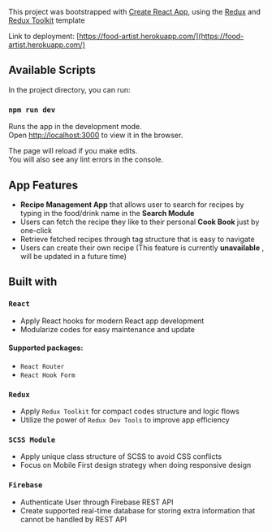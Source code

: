 This project was bootstrapped with [Create React App](https://github.com/facebook/create-react-app), using the [Redux](https://github.com/reduxjs/redux) and [Redux Toolkit](https://github.com/reduxjs/redux-toolkit) template

Link to deployment: [https://food-artist.herokuapp.com/](https://food-artist.herokuapp.com/)

## Available Scripts

In the project directory, you can run:

### `npm run dev`

Runs the app in the development mode.<br />
Open [http://localhost:3000](http://localhost:3000) to view it in the browser.

The page will reload if you make edits.<br />
You will also see any lint errors in the console.
## App Features
 - __Recipe Management App__ that allows user to search for recipes by typing in the food/drink name in the __Search Module__
 - Users can fetch the recipe they like to their personal __Cook Book__ just by one-click
 - Retrieve fetched recipes through tag structure that is easy to navigate
 - Users can create their own recipe (This feature is currently __unavailable__ , will be updated in a future time)
## Built with

### `React`
 - Apply React hooks for modern React app development 
 - Modularize codes for easy maintenance and update
 #### Supported packages:
   - `React Router`
   - `React Hook Form`
   
### `Redux`
 - Apply `Redux Toolkit` for compact codes structure and logic flows
 - Utilize the power of `Redux Dev Tools` to improve app efficiency
 
### `SCSS Module`
 - Apply unique class structure of SCSS to avoid CSS conflicts 
 - Focus on Mobile First design strategy when doing responsive design

### `Firebase`
 - Authenticate User through Firebase REST API 
 - Create supported real-time database for storing extra information that cannot be handled by REST API
